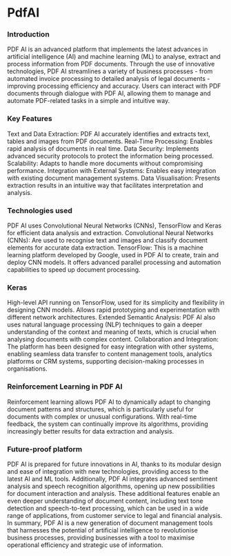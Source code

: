 # PdfAI

### Introduction
PDF AI is an advanced platform that implements the latest advances in artificial intelligence (AI) and machine learning (ML) to analyse, extract and process information from PDF documents. Through the use of innovative technologies, PDF AI streamlines a variety of business processes - from automated invoice processing to detailed analysis of legal documents - improving processing efficiency and accuracy.
Users can interact with PDF documents through dialogue with PDF AI, allowing them to manage and automate PDF-related tasks in a simple and intuitive way.


### Key Features
Text and Data Extraction: PDF AI accurately identifies and extracts text, tables and images from PDF documents.
Real-Time Processing: Enables rapid analysis of documents in real time.
Data Security: Implements advanced security protocols to protect the information being processed.
Scalability: Adapts to handle more documents without compromising performance.
Integration with External Systems: Enables easy integration with existing document management systems.
Data Visualisation: Presents extraction results in an intuitive way that facilitates interpretation and analysis.


### Technologies used
PDF AI uses Convolutional Neural Networks (CNNs), TensorFlow and Keras for efficient data analysis and extraction.
Convolutional Neural Networks (CNNs):
Are used to recognise text and images and classify document elements for accurate data extraction.
TensorFlow:
This is a machine learning platform developed by Google, used in PDF AI to create, train and deploy CNN models. It offers advanced parallel processing and automation capabilities to speed up document processing.


### Keras
High-level API running on TensorFlow, used for its simplicity and flexibility in designing CNN models. Allows rapid prototyping and experimentation with different network architectures.
Extended Semantic Analysis:
PDF AI also uses natural language processing (NLP) techniques to gain a deeper understanding of the context and meaning of texts, which is crucial when analysing documents with complex content.
Collaboration and Integration:
The platform has been designed for easy integration with other systems, enabling seamless data transfer to content management tools, analytics platforms or CRM systems, supporting decision-making processes in organisations.


### Reinforcement Learning in PDF AI
Reinforcement learning allows PDF AI to dynamically adapt to changing document patterns and structures, which is particularly useful for documents with complex or unusual configurations. With real-time feedback, the system can continually improve its algorithms, providing increasingly better results for data extraction and analysis.


### Future-proof platform
PDF AI is prepared for future innovations in AI, thanks to its modular design and ease of integration with new technologies, providing access to the latest AI and ML tools.
Additionally, PDF AI integrates advanced sentiment analysis and speech recognition algorithms, opening up new possibilities for document interaction and analysis. These additional features enable an even deeper understanding of document content, including text tone detection and speech-to-text processing, which can be used in a wide range of applications, from customer service to legal and financial analysis.
In summary, PDF AI is a new generation of document management tools that harnesses the potential of artificial intelligence to revolutionise business processes, providing businesses with a tool to maximise operational efficiency and strategic use of information.